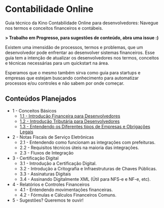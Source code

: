 # Contabilidade Online

Guia técnico da Kino Contabilidade Online para desenvolvedores: Navegue nos termos e conceitos financeiros e contábeis.

**&gt; Trabalho em Progresso, para sugestões de conteúdo, abra uma issue :\)**

Existem uma imensidão de processos, termos e problemas, que um desenvolvedor pode enfrentar ao desenvolver sistemas financeiros. Esse guia tem a intenção de atualizar os desenvolvedores nos termos, conceitos e técnicas necessárias para um quickstart na área.

Esperamos que o mesmo também sirva como guia para startups e empresas que estejam buscando conhecimento para automatizar processos e/ou controles e não sabem por onde começar.

## Conteúdos Planejados

* 1 - Conceitos Básicos
  * [1.1 - Introdução Financeira para Desenvolvedores](https://github.com/sejakino/contabilidade-online/blob/master/1-conceitos-basicos/1.1-introducao-financeira-para-desenvolvedores.md)
  * [1.2 - Introdução Tributária para Desenvolvedores](https://github.com/sejakino/contabilidade-online/blob/master/1-conceitos-basicos/1.2-introducao-tributaria-para-desenvolvedores.md)
  * [1.3 - Entendendo os Diferentes tipos de Empresas e Obrigações Legais](https://github.com/sejakino/contabilidade-online/blob/master/1-conceitos-basicos/1.3-entendendo-os-diferentes-tipos-de-empresas-e-obrigacoes-legais.md)
* 2 - Notas Fiscais de Serviço Eletrônicas
  * 2.1 - Entendendo como funcionam as integrações com prefeituras.
  * 2.2 - Requisitos técnicos úteis na maioria das integrações.
  * 2.3 - Fluxos de Integração
* 3 - Certificação Digital
  * 3.1 - Introdução a Certificação Digital.
  * 3.2 - Introdução a Critografia e Infraestruturas de Chaves Públicas.
  * 3.3 - Assinaturas Digitais
  * 3.4 - Assinando Digitalmente XML \(Útil para NFS-e e NF-e, etc\).
* 4 - Relatórios e Controles Financeiros
  * 4.1 - Entendendo movimentações financeiras.
  * 4.2 - Fórmulas e Cálculos Financeiros Comuns.
* 5 - Sugestões? Queremos te ouvir!



